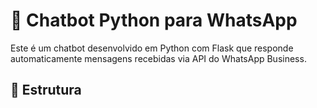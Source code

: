 # 🤖 Chatbot Python para WhatsApp

Este é um chatbot desenvolvido em Python com Flask que responde automaticamente mensagens recebidas via API do WhatsApp Business.

## 📂 Estrutura

